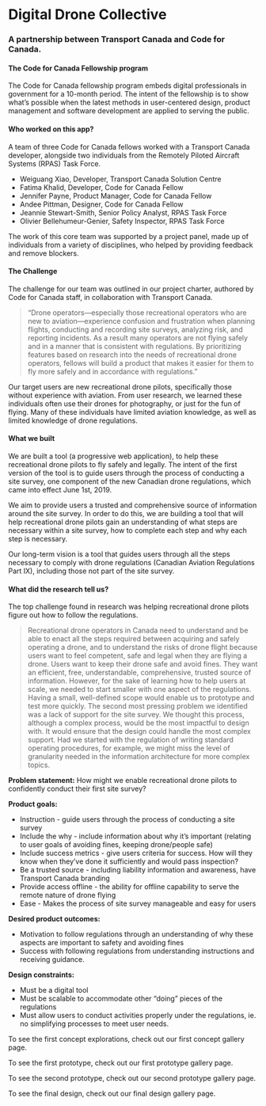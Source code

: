 <h1>Digital Drone Collective</h1>

<h3>A partnership between Transport Canada and Code for Canada.</h3> 

<h4>The Code for Canada Fellowship program</h4>

<p>The Code for Canada fellowship program embeds digital professionals in government for a 10-month period. The intent of the fellowship is to show what’s possible when the latest methods in user-centered design, product management and software development are applied to serving the public.</p>

<h4>Who worked on this app?</h4>

<p>A team of three Code for Canada fellows worked with a Transport Canada developer, alongside two individuals from the Remotely Piloted Aircraft Systems (RPAS) Task Force.

- Weiguang Xiao, Developer, Transport Canada Solution Centre
- Fatima Khalid, Developer, Code for Canada Fellow
- Jennifer Payne, Product Manager, Code for Canada Fellow
- Andee Pittman, Designer, Code for Canada Fellow
- Jeannie Stewart-Smith, Senior Policy Analyst, RPAS Task Force
- Olivier Bellehumeur-Genier, Safety Inspector, RPAS Task Force

The work of this core team was supported by a project panel, made up of individuals from a variety of disciplines, who helped by providing feedback and remove blockers. </p>

<h4>The Challenge</h4>

<p>The challenge for our team was outlined in our project charter, authored by Code for Canada staff, in collaboration with Transport Canada.</p> 

> “Drone operators—especially those recreational operators who are new to aviation—experience confusion and frustration when planning flights, conducting and recording site surveys, analyzing risk, and reporting incidents. As a result many operators are not flying safely and in a manner that is consistent with regulations. By prioritizing features based on research into the needs of recreational drone operators, fellows will build a product that makes it easier for them to fly more safely and in accordance with regulations.”

<p>Our target users are new recreational drone pilots, specifically those without experience with aviation. From user research, we learned these individuals often use their drones for photography, or just for the fun of flying. Many of these individuals have limited aviation knowledge, as well as limited knowledge of drone regulations.</p>

<h4>What we built</h4>

<p>We are built a tool (a progressive web application), to help these recreational drone pilots to fly safely and legally. The intent of the first version of the tool is to guide users through the process of conducting a site survey, one component of the new Canadian drone regulations, which came into effect June 1st, 2019.

We aim to provide users a trusted and comprehensive source of information around the site survey. In order to do this, we are building a tool that will help recreational drone pilots gain an understanding of what steps are necessary within a site survey, how to complete each step and why each step is necessary.

Our long-term vision is a tool that guides users through all the steps necessary to comply with drone regulations (Canadian Aviation Regulations Part IX), including those not part of the site survey.</p>

<h4>What did the research tell us?</h4>

<p>The top challenge found in research was helping recreational drone pilots figure out how to follow the regulations. 

> Recreational drone operators in Canada need to understand and be able to enact all the steps required between acquiring and safely operating a drone, and to understand the risks of drone flight because users want to feel competent, safe and legal when they are flying a drone. Users want to keep their drone safe and avoid fines. They want an efficient, free, understandable, comprehensive, trusted source of information.
However, for the sake of learning how to help users at scale, we needed to start smaller with one aspect of the regulations. Having a small, well-defined scope would enable us to prototype and test more quickly. The second most pressing problem we identified was a lack of support for the site survey. We thought this process, although a complex process, would be the most impactful to design with. It would ensure that the design could handle the most complex support. Had we started with the regulation of writing standard operating procedures, for example, we might miss the level of granularity needed in the information architecture for more complex topics.

**Problem statement:**
How might we enable recreational drone pilots to confidently conduct their first site survey?

**Product goals:**

- Instruction - guide users through the process of conducting a site survey
- Include the why - include information about why it’s important (relating to user goals of avoiding fines, keeping drone/people safe)
- Include success metrics - give users criteria for success. How will they know when they’ve done it sufficiently and would pass inspection? 
- Be a trusted source - including liability information and awareness, have Transport Canada branding 
- Provide access offline - the ability for offline capability to serve the remote nature of drone flying
- Ease - Makes the process of site survey manageable and easy for users

**Desired product outcomes:**

- Motivation to follow regulations through an understanding of why these aspects are important to safety and avoiding fines
- Success with following regulations from understanding instructions and receiving guidance.

**Design constraints:**

- Must be a digital tool
- Must be scalable to accommodate other “doing” pieces of the regulations
- Must allow users to conduct activities properly under the regulations, ie. no simplifying processes to meet user needs.

To see the first concept explorations, check out our first concept gallery page.

To see the first prototype, check out our first prototype gallery page.

To see the second prototype, check out our second prototype gallery page. 

To see the final design, check out our final design gallery page. 
</p>


